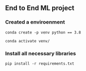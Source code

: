 ## End to End ML project

### Created a enviroenment
```
conda create -p venv python == 3.8

conda activate venv/
```
### Install all necessary libraries
```
pip install -r requirements.txt